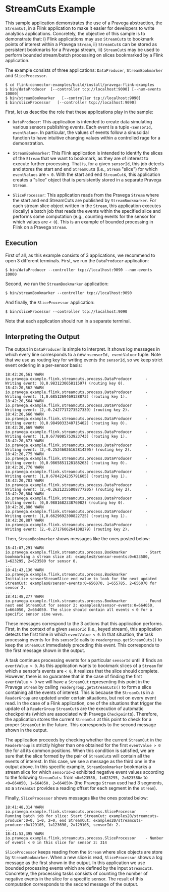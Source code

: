 # StreamCuts Example

This sample application demonstrates the use of a Pravega abstraction, the `StreamCut`, in a Flink application to make 
it easier for developers to write analytics applications. Concretely, the objective of this sample is to demonstrate 
that: i) Flink applications may use `StreamCut`s to bookmark points of interest within a Pravega `Stream`, ii) `StreamCut`s 
can be stored as persistent bookmarks for a Pravega stream, iii) `StreamCut`s may be used to perform bounded stream/batch
processing on slices bookmarked by a Flink application. 

The example consists of three applications: `DataProducer`, `StreamBookmarker` and `SliceProcessor`.

```
$ cd flink-connector-examples/build/install/pravega-flink-examples
$ bin/dataProducer  [--controller tcp://localhost:9090] [--num-events 10000]
$ bin/streamBookmarker   [--controller tcp://localhost:9090] 
$ bin/sliceProcessor   [--controller tcp://localhost:9090]
```

First, let us describe the role that these applications play in the sample:
- `DataProducer`: This application is intended to create data simulating various sensors publishing events. Each event
is a tuple `<sensorId, eventValue>`. In particular, the values of events follow a sinusoidal function to have intuitive
changing values within a controlled rage for a demonstration.

- `StreamBookmarker`: This Flink application is intended to identify the slices of the `Stream` that we want to bookmark,
as they are of interest to execute further processing. That is, for a given `sensorId`, this job detects and stores the
start and end `StreamCut`s (i.e., `Stream` "slice") for which `eventValues` are `< 0`. With the start and end `StreamCut`s, 
this application creates a "slice" object that is persistently stored in a separate Pravega `Stream`.

- `SliceProcessor`: This application reads from the Pravega `Stream` where the start and end StreamCuts are published by
`StreamBookmarker`. For each stream slice object written in the `Stream`, this application executes (locally) a batch job 
that reads the events within the specified slice and performs some computation (e.g., counting events for the sensor
for which values are `< 0`). This is an example of bounded processing in Flink on a Pravega `Stream`.

## Execution

First of all, as this example consists of 3 applications, we recommend to open 3 different terminals. 
First, we run the `DataProducer` application:

```
$ bin/dataProducer --controller tcp://localhost:9090 --num-events 10000
```

Second, we run the `StreamBookmarker` application:

```
$ bin/streamBookmarker --controller tcp://localhost:9090
```

And finally, the `SliceProcessor` application:

```
$ bin/sliceProcessor --controller tcp://localhost:9090
```

Note that each application should run in a separate terminal.

## Interpreting the Output

The output in `DataProducer` is simple to interpret. It shows log messages in which every line corresponds to a new
`<sensorId, eventValue>` tuple. Note that we use as routing key for writing events the `sensorId`, so we keep strict
event ordering in a per-sensor basis:

```
18:42:20,561 WARN  io.pravega.example.flink.streamcuts.process.DataProducer      - Writing event: (0,0.983123065811597) (routing key 0).
18:42:20,562 WARN  io.pravega.example.flink.streamcuts.process.DataProducer      - Writing event: (1,0.6851269469128873) (routing key 1).
18:42:20,564 WARN  io.pravega.example.flink.streamcuts.process.DataProducer      - Writing event: (2,-0.2427717273527339) (routing key 2).
18:42:20,666 WARN  io.pravega.example.flink.streamcuts.process.DataProducer      - Writing event: (0,0.9849033340715402) (routing key 0).
18:42:20,669 WARN  io.pravega.example.flink.streamcuts.process.DataProducer      - Writing event: (1,0.6778085753923743) (routing key 1).
18:42:20,673 WARN  io.pravega.example.flink.streamcuts.process.DataProducer      - Writing event: (2,-0.25246026162814295) (routing key 2).
18:42:20,775 WARN  io.pravega.example.flink.streamcuts.process.DataProducer      - Writing event: (0,0.9865851128188263) (routing key 0).
18:42:20,776 WARN  io.pravega.example.flink.streamcuts.process.DataProducer      - Writing event: (1,0.6704224235791605) (routing key 1).
18:42:20,783 WARN  io.pravega.example.flink.streamcuts.process.DataProducer      - Writing event: (2,-0.26212355008777205) (routing key 2).
18:42:20,884 WARN  io.pravega.example.flink.streamcuts.process.DataProducer      - Writing event: (0,0.988168233876982) (routing key 0).
18:42:20,886 WARN  io.pravega.example.flink.streamcuts.process.DataProducer      - Writing event: (1,0.6629692300822725) (routing key 1).
18:42:20,887 WARN  io.pravega.example.flink.streamcuts.process.DataProducer      - Writing event: (2,-0.2717606264108279) (routing key 2).

```

Then, `StreamBookmarker` shows messages like the ones posted below:

```
18:41:07,291 WARN  io.pravega.example.flink.streamcuts.process.Bookmarker        - Start bookmarking a stream slice at: examples8/sensor-events:0=623580, 1=623295, 2=623580 for sensor 0.
...
18:41:43,136 WARN  io.pravega.example.flink.streamcuts.process.Bookmarker        - Initialize sensorStreamSlice end value to look for the next updated StreamCut: examples8/sensor-events:0=656070, 1=655785, 2=656070 for sensor 2.
...
18:41:48,277 WARN  io.pravega.example.flink.streamcuts.process.Bookmarker        - Found next end StreamCut for sensor 2: examples8/sensor-events:0=664050, 1=664050, 2=664050. The slice should contain all events < 0 for a specific sensor sine wave.
```

These messages correspond to the 3 actions that this application performs. First, in the context of a given `sensorId`
(i.e., keyed stream), this application detects the first time in which `eventValue < 0`. In that situation, the
task processing events for this `sensorId` calls to `readergroup.getStreamCuts()` to keep the `StreamCut` immediately 
preceding this event. This corresponds to the first message shown in the output.

A task continues processing events for a particular `sensorId` until if finds an `eventValue > 0`. As this application 
wants to bookmark slices of a `Stream` for which a sensor's events are `< 0`, it realizes that the slice should complete.
However, there is no guarantee that in the case of finding the first `eventValue > 0` we will have a `StreamCut`
representing this point in the Pravega `Stream` by calling `readergroup.getStreamCuts()` to form a slice containing all 
the events of interest. This is because the `StreamCut`s in a `ReaderGroup` are updated under certain situations, but 
not on every event read. In the case of a Flink application, one of the situations that trigger the update of a 
`ReaderGroup` `StreamCut`s are the execution of automatic checkpoints (which are associated with Pravega `Checkpoint`s). 
Therefore, the application stores the current `StreamCut` at this point to check for a proper `StreamCut` in the future. 
This corresponds to the second message shown in the output.

The application proceeds by checking whether the current `StreamCut` in the `ReaderGroup` is strictly higher than one
obtained for the first `eventValue > 0` the for all its common positions. When this condition is satisfied, we are sure
that the slice formed by the pair of `StreamCut`s will contain all the events of interest. In this case, we see a 
message as the third one in the output above. In this specific example, `StreamBookmarker` bookmarks a stream slice for 
which `sensorId=2` exhibited negative event values according to the following `StreamCuts`: 
from `<0=623580, 1=623295, 2=623580>` to `<0=664050, 1=664050, 2=664050>` (the Pravega `Stream` used had 3 segments, 
so a `StreamCut` provides a reading offset for each segment in the `Stream`).


Finally, `SliceProcessor` shows messages like the ones posted below:

```
18:41:48,314 WARN  io.pravega.example.flink.streamcuts.process.SliceProcessor    - Running batch job for slice: Start StreamCut: examples20/streamcuts-producer:0=0, 1=0, 2=0, end StreamCut: examples20/streamcuts-producer:0=129105, 1=123690, 2=129105, sensorId: 2.
...
18:41:53,395 WARN  io.pravega.example.flink.streamcuts.process.SliceProcessor    - Number of events < 0 in this slice for sensor 2: 314
```

`SliceProcessor` keeps reading from the `Stream` where slice objects are store by `StreamBookmarker`. When a new
slice is read, `SliceProcessor` shows a log message as the first shown in the output. In this application we use bounded
processing events which are defined by the input `StreamCut`s. Concretely, the processing tasks consists of counting the
number of negative events in the slice for a specific sensor. The result of this computation corresponds to the second
message of the output.
